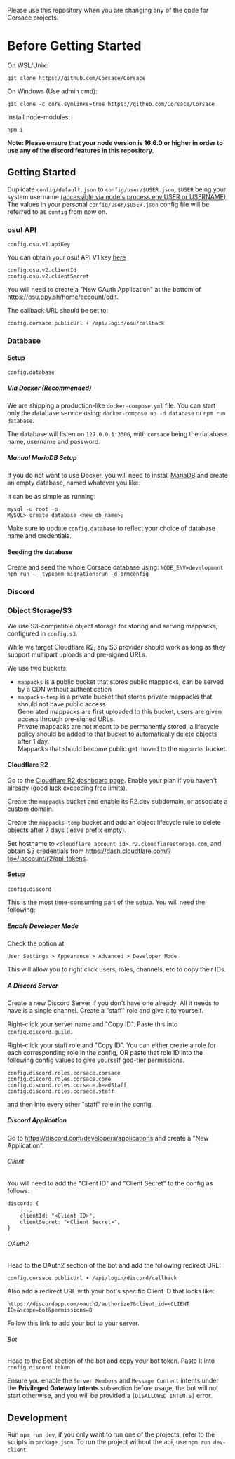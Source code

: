 Please use this repository when you are changing any of the code for Corsace projects.

# Before Getting Started
On WSL/Unix:
```
git clone https://github.com/Corsace/Corsace
```
On Windows (Use admin cmd):
```
git clone -c core.symlinks=true https://github.com/Corsace/Corsace
```

Install node-modules:
```
npm i
```
**Note: Please ensure that your node version is 16.6.0 or higher in order to use any of the discord features in this repository.**

## Getting Started

Duplicate `config/default.json` to `config/user/$USER.json`, `$USER` being your system username [(accessible via node's process.env.USER or USERNAME)](https://github.com/tusharmath/node-config-ts#using-files).
The values in your personal `config/user/$USER.json` config file will be referred to as `config` from now on.

### osu! API

`config.osu.v1.apiKey`

You can obtain your osu! API V1 key [here](https://osu.ppy.sh/p/api/)

```
config.osu.v2.clientId
config.osu.v2.clientSecret
```

You will need to create a "New OAuth Application" at the bottom of https://osu.ppy.sh/home/account/edit.

The callback URL should be set to:
```
config.corsace.publicUrl + /api/login/osu/callback
```

### Database

#### Setup

`config.database`

##### Via Docker (Recommended)

We are shipping a production-like `docker-compose.yml` file. You can start only the database service using: `docker-compose up -d database` or `npm run database`.

The database will listen on `127.0.0.1:3306`, with `corsace` being the database name, username and password.

##### Manual MariaDB Setup

If you do not want to use Docker, you will need to install [MariaDB](https://mariadb.org/) and create an empty database, named whatever you like. 

It can be as simple as running:
```
mysql -u root -p
MySQL> create database <new_db_name>; 
```

Make sure to update `config.database` to reflect your choice of database name and credentials.

#### Seeding the database

Create and seed the whole Corsace database using: `NODE_ENV=development npm run -- typeorm migration:run -d ormconfig`

### Discord

### Object Storage/S3

We use S3-compatible object storage for storing and serving mappacks, configured in `config.s3`.

While we target Cloudflare R2, any S3 provider should work as long as they support multipart uploads and pre-signed URLs.

We use two buckets:  
- `mappacks` is a public bucket that stores public mappacks, can be served by a CDN without authentication
- `mappacks-temp` is a private bucket that stores private mappacks that should not have public access  
  Generated mappacks are first uploaded to this bucket, users are given access through pre-signed URLs.  
  Private mappacks are not meant to be permanently stored, a lifecycle policy should be added to that bucket to automatically delete objects after 1 day.  
  Mappacks that should become public get moved to the `mappacks` bucket.

#### Cloudflare R2

Go to the [Cloudflare R2 dashboard page](https://dash.cloudflare.com/?to=/:account/r2). Enable your plan if you haven't already (good luck exceeding free limits).

Create the `mappacks` bucket and enable its R2.dev subdomain, or associate a custom domain.

Create the `mappacks-temp` bucket and add an object lifecycle rule to delete objects after 7 days (leave prefix empty).

Set hostname to `<cloudflare account id>.r2.cloudflarestorage.com`, and obtain S3 credentials from https://dash.cloudflare.com/?to=/:account/r2/api-tokens.

#### Setup

`config.discord`

This is the most time-consuming part of the setup. 
You will need the following:

##### Enable Developer Mode
Check the option at 
```
User Settings > Appearance > Advanced > Developer Mode
```

This will allow you to right click users, roles, channels, etc to copy their IDs.

##### A Discord Server
Create a new Discord Server if you don't have one already. All it needs to have is a single channel.
Create a "staff" role and give it to yourself.

Right-click your server name and "Copy ID". Paste this into `config.discord.guild`.

Right-click your staff role and "Copy ID". You can either create a role for each corresponding role in the config, OR 
paste that role ID into the following config values to give yourself god-tier permissions.
```
config.discord.roles.corsace.corsace
config.discord.roles.corsace.core
config.discord.roles.corsace.headStaff
config.discord.roles.corsace.staff
```
and then into every other "staff" role in the config.

##### Discord Application
Go to https://discord.com/developers/applications and create a "New Application".

###### Client
You will need to add the "Client ID" and "Client Secret" to the config as follows:
```
discord: {
    ...,
    clientId: "<Client ID>",
    clientSecret: "<Client Secret>",
}
```

###### OAuth2
Head to the OAuth2 section of the bot and add the following redirect URL:
```
config.corsace.publicUrl + /api/login/discord/callback
```

Also add a redirect URL with your bot's specific Client ID that looks like:
```
https://discordapp.com/oauth2/authorize?&client_id=<CLIENT ID>&scope=bot&permissions=8
```
Follow this link to add your bot to your server.

###### Bot
Head to the Bot section of the bot and copy your bot token. 
Paste it into `config.discord.token`

Ensure you enable the `Server Members` and `Message Content` intents under the **Privileged Gateway Intents** subsection before usage, the bot will not start otherwise, and you will be provided a `[DISALLOWED INTENTS]` error.

## Development

Run `npm run dev`, if you only want to run one of the projects, refer to the scripts in `package.json`.
To run the project without the api, use `npm run dev-client`.
